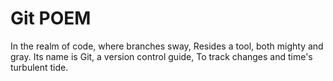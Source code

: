 # Git POEM

In the realm of code, where branches sway,
Resides a tool, both mighty and gray.
Its name is Git, a version control guide,
To track changes and time's turbulent tide.
